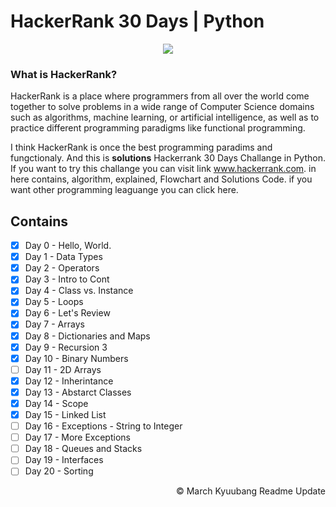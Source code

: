 # HackerRank 30 Days | Python
<p align="center">
  <img src="https://github.com/Kyuubang/Hackerrank_30_Days/blob/master/HR/HR-Logo-Main.png"/>
</p>

### What is HackerRank?

HackerRank is a place where programmers from all over the world come together to solve problems in a wide range of Computer Science domains such as algorithms, machine learning, or artificial intelligence, as well as to practice different programming paradigms like functional programming. <br />

I think HackerRank is once the best programming paradims and fungctionaly. And this is __solutions__ Hackerrank 30 Days Challange in Python. If you want to try this challange you can visit link www.hackerrank.com. in here contains, algorithm, explained, Flowchart and Solutions Code. if you want other programming leaguange you can click here.

## Contains

- [x] Day 0  - Hello, World.
- [x] Day 1  - Data Types
- [x] Day 2  - Operators
- [x] Day 3  - Intro to Cont
- [x] Day 4  - Class vs. Instance
- [x] Day 5  - Loops
- [x] Day 6  - Let's Review
- [x] Day 7  - Arrays
- [x] Day 8  - Dictionaries and Maps
- [x] Day 9  - Recursion 3
- [x] Day 10 - Binary Numbers
- [ ] Day 11 - 2D Arrays
- [x] Day 12 - Inherintance
- [x] Day 13 - Abstarct Classes
- [x] Day 14 - Scope
- [x] Day 15 - Linked List
- [ ] Day 16 - Exceptions - String to Integer
- [ ] Day 17 - More Exceptions
- [ ] Day 18 - Queues and Stacks
- [ ] Day 19 - Interfaces
- [ ] Day 20 - Sorting

<p align="right">
  © March Kyuubang Readme Update
</p>
